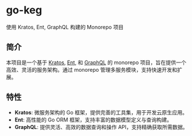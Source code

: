 # go-keg
使用 Kratos, Ent, GraphQL 构建的 Monorepo 项目

## 简介

本项目是一个基于 [Kratos](https://go-kratos.dev/), [Ent](https://entgo.io/), 和 [GraphQL](https://graphql.org/) 的 monorepo 项目，旨在提供一个高效、灵活的服务架构。通过 monorepo 管理多服务模块，支持快速开发和扩展。

## 特性

- **Kratos**: 微服务架构的 Go 框架，提供完善的工具集，用于开发云原生应用。
- **Ent**: 高性能的 Go ORM 框架，支持丰富的数据模型定义与查询构建。
- **GraphQL**: 提供灵活、高效的数据查询和操作 API，支持精确获取所需数据。
